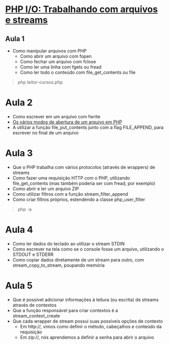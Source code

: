 # [PHP I/O: Trabalhando com arquivos e streams](https://cursos.alura.com.br/course/php-io-arquivos-streams)

## Aula 1
* Como manipular arquivos com PHP
    * Como abrir um arquivo com fopen
    * Como fechar um arquivo com fclose
    * Como ler uma linha com fgets ou fread
    * Como ler todo o conteúdo com file_get_contents ou file

> php leitor-cursos.php

# Aula 2

* Como escrever em um arquivo com fwrite
* [Os vários modos de abertura de um arquivo em PHP](https://www.php.net/manual/pt_BR/function.fopen.php)
* A utilizar a função file_put_contents junto com a flag FILE_APPEND, para escrever no final de um arquivo

# Aula 3
* Que o PHP trabalha com vários protocolos (através de wrappers) de streams
* Como fazer uma requisição HTTP com o PHP, utilizando file_get_contents (mas também poderia ser com fread, por exemplo)
* Como abrir e ler um arquivo ZIP
* Como utilizar filtros com a função stream_filter_append
* Como criar filtros próprios, estendendo a classe php_user_filter
> php -a

# Aula 4
* Como ler dados do teclado ao utilizar o stream STDIN
* Como escrever na tela como se o console fosse um arquivo, utilizando o STDOUT e STDERR
* Como copiar dados diretamente de um stream para outro, com stream_copy_to_stream, poupando memória

# Aula 5
* Que é possível adicionar informações à leitura (ou escrita) de streams através de contextos
* Que a função responsável para criar contextos é a stream_context_create
* Que cada wrapper de stream possui suas possíveis opções de contexto
    * Em http://, vimos como definir o método, cabeçalhos e conteúdo da requisição
    * Em zip://, nós aprendemos a definir a senha para abrir o arquivo